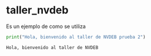 # taller_nvdeb


<!-- WARNING: THIS FILE WAS AUTOGENERATED! DO NOT EDIT! -->

Es un ejemplo de como se utiliza

``` python
print("Hola, bienvenido al taller de NVDEB prueba 2")
```

    Hola, bienvenido al taller de NVDEB
